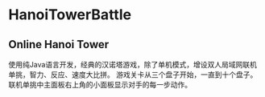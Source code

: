 # HanoiTowerBattle


<h2>Online Hanoi Tower</h2>

使用纯Java语言开发，经典的汉诺塔游戏，除了单机模式，增设双人局域网联机单挑，智力、反应、速度大比拼。
游戏关卡从三个盘子开始，一直到十个盘子。
联机单挑中主面板右上角的小面板显示对手的每一步动作。
